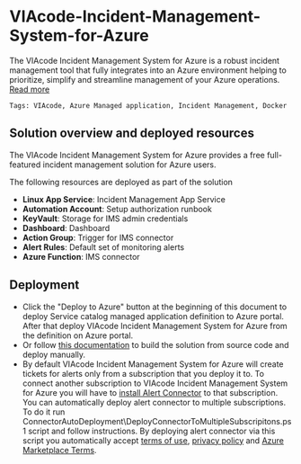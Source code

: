 # VIAcode-Incident-Management-System-for-Azure

The VIAcode Incident Management System for Azure is a robust incident management tool that fully integrates into an Azure environment helping to prioritize, simplify and streamline management of your Azure operations. [Read more](https://www.viacode.com/viacode-incident-management-system/?utm_source=product&utm_medium=web&utm_campaign=VIMS&utm_content=githubreadmevims)

`Tags: VIAcode, Azure Managed application, Incident Management, Docker`

## Solution overview and deployed resources

The VIAcode Incident Management System for Azure provides a free full-featured incident management solution for Azure users.

The following resources are deployed as part of the solution

+ **Linux App Service**: Incident Management App Service
+ **Automation Account**: Setup authorization runbook
+ **KeyVault**: Storage for IMS admin credentials
+ **Dashboard**: Dashboard
+ **Action Group**: Trigger for IMS connector
+ **Alert Rules**: Default set of monitoring alerts
+ **Azure Function**: IMS connector

## Deployment

+ Click the "Deploy to Azure" button at the beginning of this document to deploy Service catalog managed application definition to Azure portal. After that deploy VIAcode Incident Management System for Azure from the definition on Azure portal.
+ Or follow [this documentation](https://github.com/VIAcode/VIAcode-Incident-Management-System-for-Azure/blob/master/VIAcode%20Incident%20Management%20System%20for%20Azure%20deployment%20and%20сonfiguration%20guide.md) to build the solution from source code and deploy manually.
+ By default VIAcode Incident Management System for Azure will create tickets for alerts only from a subscription that you deploy it to.
To connect another subscription to VIAcode Incident Management System for Azure you will have to [install Alert Connector](https://portal.azure.com/#create/viacode_consulting-1089577.viacode-vims-previewvims-paid) to that subscription.
You can automatically deploy alert connector to multiple subscriptions.
To do it run ConnectorAutoDeployment\DeployConnectorToMultipleSubscripitons.ps1 script and follow instructions.
By deploying alert connector via this script you automatically accept [terms of use](https://www.viacode.com/VIAcode%20Marketplace%20Terms%20of%20Use.pdf?utm_source=product&utm_medium=web&utm_campaign=VIMS&utm_content=githubreadmetermofuse), [privacy policy](https://www.viacode.com/VIAcode%20Marketplace%20Privacy%20Policy.pdf?utm_source=product&utm_medium=web&utm_campaign=VIMS&utm_content=githubreadmepolicy) and [Azure Marketplace Terms](https://azure.microsoft.com/support/legal/marketplace-terms/).
